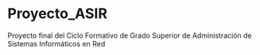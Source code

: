 # Proyecto_ASIR
Proyecto final del Ciclo Formativo de Grado Superior de Administración de Sistemas Informáticos en Red
